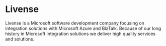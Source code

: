 # Livense

Livense is a Microsoft software development company focusing on integration solutions with Microsoft Azure and BizTalk.
Because of our long history in Microsoft integration solutions we deliver high quality services and solutions.

